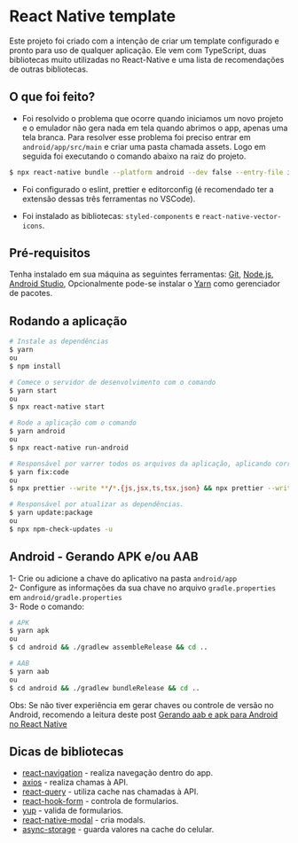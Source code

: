 # React Native template

Este projeto foi criado com a intenção de criar um template configurado e pronto para uso de qualquer aplicação. Ele vem com TypeScript, duas bibliotecas muito utilizadas no React-Native e uma lista de recomendações de outras bibliotecas.

## O que foi feito?
- Foi resolvido o problema que ocorre quando iniciamos um novo projeto e o emulador não gera nada em tela quando abrimos o app, apenas uma tela branca. Para resolver esse problema foi preciso entrar em `android/app/src/main` e criar uma pasta chamada assets. Logo em seguida foi executando o comando abaixo na raiz do projeto.
```bash 
$ npx react-native bundle --platform android --dev false --entry-file index.js --bundle-output android/app/src/main/assets/index.android.bundle --assets-dest android/app/src/main/res/
```
- Foi configurado o eslint, prettier e editorconfig (é recomendado ter a extensão dessas três ferramentas no VSCode).

- Foi instalado as bibliotecas: `styled-components` e `react-native-vector-icons`.

## Pré-requisitos

Tenha instalado em sua máquina as seguintes ferramentas:
[Git](https://git-scm.com), [Node.js](https://nodejs.org/en/), [Android Studio](https://developer.android.com/studio),
Opcionalmente pode-se instalar o [Yarn](https://yarnpkg.com/) como gerenciador de pacotes.

## Rodando a aplicação

```bash
# Instale as dependências
$ yarn
ou
$ npm install

# Comece o servidor de desenvolvimento com o comando
$ yarn start
ou
$ npx react-native start

# Rode a aplicação com o comando
$ yarn android
ou
$ npx react-native run-android
```

```bash
# Responsável por varrer todos os arquivos da aplicação, aplicando correção de indentação.
$ yarn fix:code
ou
$ npx prettier --write **/*.{js,jsx,ts,tsx,json} && npx prettier --write *.{js,jsx,ts,tsx,json}

# Responsável por atualizar as dependências.
$ yarn update:package
ou
$ npx npm-check-updates -u
```

## Android - Gerando APK e/ou AAB

1- Crie ou adicione a chave do aplicativo na pasta ```android/app``` <br />
2- Configure as informações da sua chave no arquivo ```gradle.properties``` em ```android/gradle.properties``` <br />
3- Rode o comando: <br />
```bash
# APK
$ yarn apk
ou 
$ cd android && ./gradlew assembleRelease && cd ..

# AAB
$ yarn aab
ou
$ cd android && ./gradlew bundleRelease && cd ..
```

Obs: Se não tiver experiência em gerar chaves ou controle de versão no Android, recomendo a leitura deste post [Gerando aab e apk para Android no React Native](https://www.notion.so/Gerando-aab-apk-para-android-no-React-Native-1703c2d965bc4354ade328ae146d176e)

## Dicas de bibliotecas
- [react-navigation](https://reactnavigation.org/) - realiza navegação dentro do app.
- [axios](https://github.com/axios/axios) - realiza chamas à API.
- [react-query](https://react-query.tanstack.com/) - utiliza cache nas chamadas à API.
- [react-hook-form](https://react-hook-form.com/) - controla de formularios.
- [yup](https://github.com/jquense/yup) - valida de formularios.
- [react-native-modal](https://github.com/react-native-modal/react-native-modal) - cria modals.
- [async-storage](https://react-native-async-storage.github.io/async-storage/docs/install/) - guarda valores na cache do celular.
